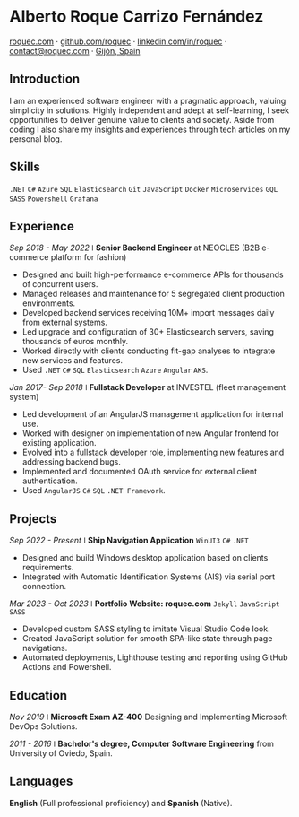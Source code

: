 # Alberto Roque Carrizo Fernández

<div>
  <a href="https://roquec.com"><i class="fa-solid fa-globe"></i> roquec.com</a> ·
  <a href="https://github.com/roquec"><i class="fa-brands fa-github"></i> github.com/roquec</a> ·
  <a href="https://www.linkedin.com/in/roquec"><i class="fa-brands fa-linkedin"></i> linkedin.com/in/roquec</a> ·
  <a href="mailto:contact@roquec.com"><i class="fa-solid fa-envelope"></i> contact@roquec.com</a> ·
  <a href="https://maps.app.goo.gl/5ugmj2YVeL6EC6iC7"><i class="fa-solid fa-location-dot"></i> Gijón, Spain</a>
</div>

## Introduction

I am an experienced software engineer with a pragmatic approach, valuing simplicity in solutions. Highly independent and adept at self-learning, I seek opportunities to deliver genuine value to clients and society. Aside from coding I also share my insights and experiences through tech articles on my personal blog.

## Skills

`.NET` `C#` `Azure` `SQL` `Elasticsearch` `Git` `JavaScript` `Docker` `Microservices` `GQL` `SASS` `Powershell` `Grafana`

## Experience

_Sep 2018 - May 2022_ ǀ **Senior Backend Engineer** at NEOCLES (B2B e-commerce platform for fashion)

* Designed and built high-performance e-commerce APIs for thousands of concurrent users.
* Managed releases and maintenance for 5 segregated client production environments.
* Developed backend services receiving 10M+ import messages daily from external systems.
* Led upgrade and configuration of 30+ Elasticsearch servers, saving thousands of euros monthly.
* Worked directly with clients conducting fit-gap analyses to integrate new services and features.
* Used `.NET` `C#` `SQL` `Elasticsearch` `Azure` `Angular` `AKS`.

_Jan 2017- Sep 2018_ ǀ **Fullstack Developer** at INVESTEL (fleet management system)

* Led development of an AngularJS management application for internal use.
* Worked with designer on implementation of new Angular frontend for existing application.
* Evolved into a fullstack developer role, implementing new features and addressing backend bugs.
* Implemented and documented OAuth service for external client authentication.
* Used `AngularJS` `C#` `SQL` `.NET Framework`.

## Projects

_Sep 2022 - Present_ ǀ **Ship Navigation Application**  `WinUI3` `C#` `.NET`
* Designed and build Windows desktop application based on clients requirements.
* Integrated with Automatic Identification Systems (AIS) via serial port connection.

_Mar 2023 - Oct 2023_ ǀ **Portfolio Website: roquec.com** `Jekyll` `JavaScript` `SASS`
* Developed custom SASS styling to imitate Visual Studio Code look.
* Created JavaScript solution for smooth SPA-like state through page navigations.
* Automated deployments, Lighthouse testing and reporting using GitHub Actions and Powershell.

## Education

_Nov 2019_ ǀ **Microsoft Exam AZ-400** Designing and Implementing Microsoft DevOps Solutions.

_2011 - 2016_ ǀ **Bachelor's degree, Computer Software Engineering** from University of Oviedo, Spain.

## Languages

**English** (Full professional proficiency) and **Spanish** (Native).